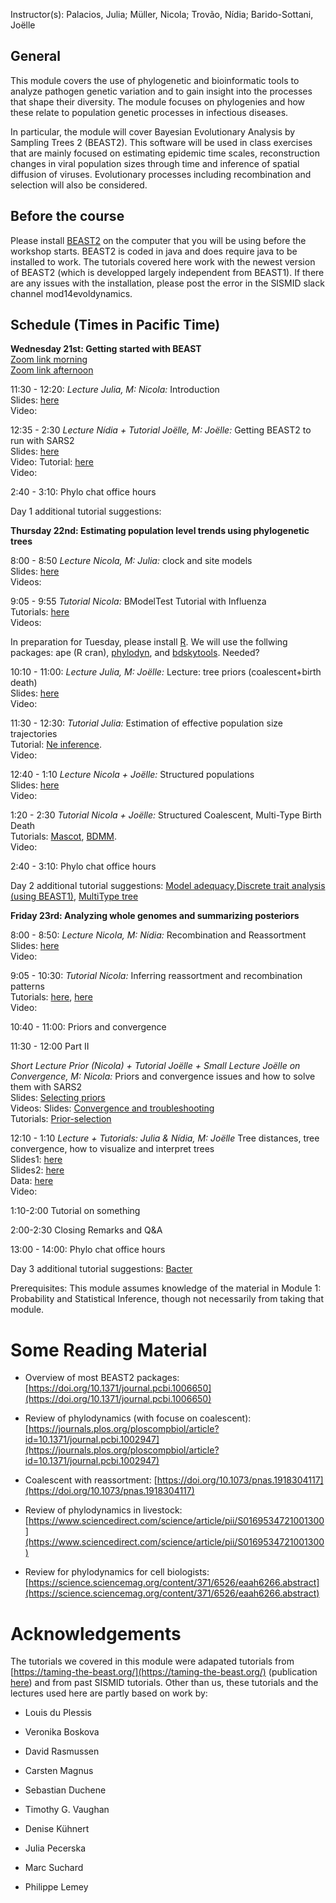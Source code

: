 


<p>  </p>

<p>  </p>

Instructor(s):
Palacios, Julia; Müller, Nicola; Trovão, Nídia; Barido-Sottani, Joëlle

## General

This module covers the use of phylogenetic and bioinformatic tools to analyze pathogen genetic variation and to gain insight into the processes that shape their diversity. The module focuses on phylogenies and how these relate to population genetic processes in infectious diseases.

In particular, the module will cover Bayesian Evolutionary Analysis by Sampling Trees 2 (BEAST2). This software will be used in class exercises that are mainly focused on estimating epidemic time scales, reconstruction changes in viral population sizes through time and inference of spatial diffusion of viruses. Evolutionary processes including recombination and selection will also be considered.

## Before the course

Please install [BEAST2](https://www.beast2.org/) on the computer that you will be using before the workshop starts.
BEAST2 is coded in java and does require java to be installed to work.
The tutorials covered here work with the newest version of BEAST2 (which is developped largely independent from BEAST1).
If there are any issues with the installation, please post the error in the SISMID slack channel mod14evoldynamics.

## Schedule (Times in Pacific Time)

**Wednesday 21st: Getting started with BEAST** <br />
[Zoom link morning](https://us02web.zoom.us/j/8680049603?pwd=a2t2bk5hZk96LzRKNG9OUUtwcktkUT09) <br />
[Zoom link afternoon](https://us02web.zoom.us/j/8680049603?pwd=a2t2bk5hZk96LzRKNG9OUUtwcktkUT09) <br />

11:30 - 12:20: *Lecture Julia, M: Nicola:* Introduction <br />
                Slides: [here](https://github.com/JuliaPalacios/SISMID_EvolutionaryDynamics/raw/master/Lectures/2020-07-27_Introduction.pdf)<br />
                Video: 

12:35 - 2:30  *Lecture Nídia + Tutorial Joëlle, M: Joëlle:*  Getting BEAST2 to run with SARS2 <br />
                Slides: [here](https://github.com/JuliaPalacios/SISMID_EvolutionaryDynamics/raw/master/Lectures/2020-07-27_IntroductionToBEAST2_NT.pdf) <br />
                Video: 
                Tutorial: [here](https://github.com/JuliaPalacios/SISMID_EvolutionaryDynamics/blob/master/Tutorials/Introduction-to-BEAST2.zip?raw=true)<br />
                Video: 

2:40 - 3:10: Phylo chat office hours

Day 1 additional tutorial suggestions:

**Thursday 22nd: Estimating population level trends using phylogenetic trees**

8:00 - 8:50 *Lecture Nicola, M: Julia:* clock and site models <br />
                Slides: [here](https://github.com/JuliaPalacios/SISMID_EvolutionaryDynamics/blob/master/Lectures/2020-07-27_evol_nfm.pptx?raw=true)<br />
                Videos: 

9:05 - 9:55 *Tutorial Nicola:* BModelTest Tutorial with Influenza <br />
                Tutorials: [here](https://github.com/JuliaPalacios/SISMID_EvolutionaryDynamics/blob/master/Tutorials/2020-07-27_BModelTest.zip?raw=true)<br />
                Videos: 



In preparation for Tuesday, please install [R](https://www.r-project.org). We will use the follwing packages: ape (R cran), [phylodyn](https://github.com/mdkarcher/phylodyn), and [bdskytools](https://github.com/laduplessis/bdskytools). Needed?



10:10 - 11:00: *Lecture Julia, M: Joëlle:* Lecture: tree priors (coalescent+birth death) <br />
                Slides: [here](https://github.com/JuliaPalacios/SISMID_EvolutionaryDynamics/raw/master/Lectures/2020-07-28_tree_priors.pdf)<br />
                Video: 

11:30 - 12:30: *Tutorial Julia:* Estimation of effective population size trajectories <br />
                Tutorial: [Ne inference](https://github.com/JuliaPalacios/SISMID_EvolutionaryDynamics/raw/master/Tutorials/Ne_inference.zip?raw=true).<br />
                Video: 

12:40 - 1:10 *Lecture Nicola + Joëlle:* Structured populations <br />
                Slides: [here](https://github.com/JuliaPalacios/SISMID_EvolutionaryDynamics/blob/master/Lectures/2020-07-28_structured_nfm.pptx?raw=true)<br />
                Video: 

1:20 - 2:30 *Tutorial Nicola + Joëlle:* Structured Coalescent, Multi-Type Birth Death <br />
                Tutorials: [Mascot](https://github.com/JuliaPalacios/SISMID_EvolutionaryDynamics/blob/master/Tutorials/2020-07-28_Mascot.zip?raw=true), [BDMM](https://github.com/JuliaPalacios/SISMID_EvolutionaryDynamics/blob/master/Tutorials/Structured-birth-death-model.zip?raw=true).<br />
                Video: 

2:40 - 3:10: Phylo chat office hours

Day 2 additional tutorial suggestions: [Model adequacy](https://taming-the-beast.org/tutorials/adequacy_tutorial/),[Discrete trait analysis (using BEAST1)](http://beast.community/workshop_discrete_diffusion), [MultiType tree](https://taming-the-beast.org/tutorials/Structured-coalescent/)

**Friday 23rd: Analyzing whole genomes and summarizing posteriors**

8:00 - 8:50: *Lecture Nicola, M: Nídia:* Recombination and Reassortment <br />
                Slides: [here](https://github.com/JuliaPalacios/SISMID_EvolutionaryDynamics/blob/master/Lectures/2020-07-29_network_nfm.pptx?raw=true)<br />
                Video: 

9:05 - 10:30: *Tutorial Nicola:* Inferring reassortment and recombination patterns <br />
                Tutorials: [here](https://github.com/JuliaPalacios/SISMID_EvolutionaryDynamics/blob/master/Tutorials/2020-07-29_Reassortment.zip?raw=true), [here](https://github.com/nicfel/Recombination-tutorial)<br />
                Video: 

10:40 - 11:00: Priors and convergence

11:30 - 12:00 Part II

*Short Lecture Prior (Nicola) + Tutorial Joëlle + Small Lecture Joëlle on Convergence, M: Nicola:* Priors and convergence issues and how to solve them with SARS2 <br />
                Slides: [Selecting priors](https://github.com/JuliaPalacios/SISMID_EvolutionaryDynamics/blob/master/Lectures/2020-07-27_priors_nfm.pptx?raw=true) <br />
                Videos:
                Slides: [Convergence and troubleshooting](https://github.com/JuliaPalacios/SISMID_EvolutionaryDynamics/blob/master/Lectures/2020-07-27_troubleshooting.pptx?raw=true) <br />
                Tutorials: [Prior-selection](https://github.com/JuliaPalacios/SISMID_EvolutionaryDynamics/blob/master/Tutorials/Prior-selection.zip?raw=true)


12:10 - 1:10
*Lecture + Tutorials: Julia & Nídia, M: Joëlle* Tree distances, tree convergence, how to visualize and interpret trees  <br />
                Slides1: [here](https://github.com/JuliaPalacios/SISMID_EvolutionaryDynamics/raw/master/Lectures/2020-07-28_SummaryTrees.pdf)<br />
                Slides2: [here](https://github.com/JuliaPalacios/SISMID_EvolutionaryDynamics/raw/master/Lectures/2020-07-28_FigTreeTutorial_NT.pdf)<br />
                Data: [here](https://juliapalacios.github.io/SISMID_EvolutionaryDynamics/Datasets/h3n2-bdmm.h3n2_2deme.MCC_2005.668.tre)<br />
                Video: 

1:10-2:00 Tutorial on something 
 
2:00-2:30 Closing Remarks and Q&A            
                
13:00 - 14:00: Phylo chat office hours

Day 3 additional tutorial suggestions: [Bacter](https://taming-the-beast.org/tutorials/Bacter-Tutorial/)
         
Prerequisites: This module assumes knowledge of the material in Module 1: Probability and Statistical Inference, though not necessarily from taking that module.

# Some Reading Material

- Overview of most BEAST2 packages: [https://doi.org/10.1371/journal.pcbi.1006650](https://doi.org/10.1371/journal.pcbi.1006650)

- Review of phylodynamics (with focuse on coalescent): [https://journals.plos.org/ploscompbiol/article?id=10.1371/journal.pcbi.1002947](https://journals.plos.org/ploscompbiol/article?id=10.1371/journal.pcbi.1002947)


- Coalescent with reassortment: [https://doi.org/10.1073/pnas.1918304117](https://doi.org/10.1073/pnas.1918304117)

- Review of phylodynamics in livestock: [https://www.sciencedirect.com/science/article/pii/S0169534721001300](https://www.sciencedirect.com/science/article/pii/S0169534721001300)

- Review for phylodynamics for cell biologists: [https://science.sciencemag.org/content/371/6526/eaah6266.abstract](https://science.sciencemag.org/content/371/6526/eaah6266.abstract)


# Acknowledgements

The tutorials we covered in this module were adapated tutorials from [https://taming-the-beast.org/](https://taming-the-beast.org/) (publication [here](https://academic.oup.com/sysbio/article/67/1/170/3897660)) and from past SISMID tutorials. 
Other than us, these tutorials and the lectures used here are partly based on work by:

- Louis du Plessis 

- Veronika Boskova

- David Rasmussen

- Carsten Magnus

- Sebastian Duchene

- Timothy G. Vaughan

- Denise Kühnert

- Julia Pecerska

- Marc Suchard

- Philippe Lemey
